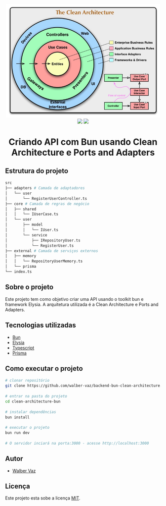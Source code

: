 <div align="center">
  <img src="./CleanArchitecture.jpg" width="500px" />
  <div>
    <img src="https://user-images.githubusercontent.com/709451/182802334-d9c42afe-f35d-4a7b-86ea-9985f73f20c3.png" width="60px" />
    <img src="https://avatars.githubusercontent.com/u/119793569?s=200&v=4"" width="60px" />
  </div>
  <h1>Criando API com Bun usando Clean Architecture e Ports and Adapters</h1>
</div>

## Estrutura do projeto

```bash
src
├── adapters # Camada de adaptadores
│   └── user
│       └── RegisterUserController.ts
├── core # Camada de regras de negócio
│   ├── shared
│   │   └── IUserCase.ts
│   └── user
│       ├── model
│       │   └── IUser.ts
│       └── service
│           ├── IRepositoryUser.ts
│           └── RegisterUser.ts
├── external # Camada de serviços externos
│   ├── memory
│   │   └── RepositoryUserMemory.ts
│   └── prisma
└── index.ts
```

## Sobre o projeto

Este projeto tem como objetivo criar uma API usando o toolkit bun e framework Elysia. A arquitetura utilizada é a Clean Architecture e Ports and Adapters.

## Tecnologias utilizadas

- [Bun](https://bun.sh)
- [Elysia](https://elysiajs.com)
- [Typescript](https://www.typescriptlang.org)
- [Prisma](https://www.prisma.io)

## Como executar o projeto

```bash
# clonar repositório
git clone https://github.com/walber-vaz/backend-bun-clean-architecture.git

# entrar na pasta do projeto
cd clean-architecture-bun

# instalar dependências
bun install

# executar o projeto
bun run dev

# O servidor inciará na porta:3000 - acesse http://localhost:3000
```

## Autor

- [Walber Vaz](https://www.linkedin.com/in/walber-vaz/)

## Licença

Este projeto esta sobe a licença [MIT](./LICENSE).
